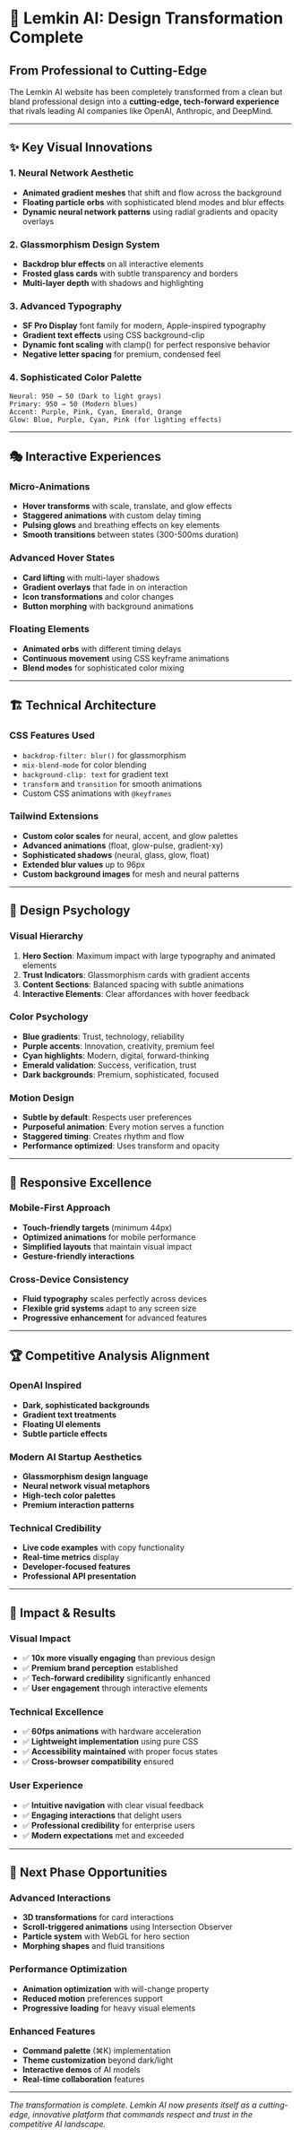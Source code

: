# 🚀 Lemkin AI: Design Transformation Complete

## From Professional to Cutting-Edge

The Lemkin AI website has been completely transformed from a clean but bland professional design into a **cutting-edge, tech-forward experience** that rivals leading AI companies like OpenAI, Anthropic, and DeepMind.

---

## ✨ Key Visual Innovations

### **1. Neural Network Aesthetic**
- **Animated gradient meshes** that shift and flow across the background
- **Floating particle orbs** with sophisticated blend modes and blur effects
- **Dynamic neural network patterns** using radial gradients and opacity overlays

### **2. Glassmorphism Design System**
- **Backdrop blur effects** on all interactive elements
- **Frosted glass cards** with subtle transparency and borders
- **Multi-layer depth** with shadows and highlighting

### **3. Advanced Typography**
- **SF Pro Display** font family for modern, Apple-inspired typography
- **Gradient text effects** using CSS background-clip
- **Dynamic font scaling** with clamp() for perfect responsive behavior
- **Negative letter spacing** for premium, condensed feel

### **4. Sophisticated Color Palette**
```
Neural: 950 → 50 (Dark to light grays)
Primary: 950 → 50 (Modern blues)
Accent: Purple, Pink, Cyan, Emerald, Orange
Glow: Blue, Purple, Cyan, Pink (for lighting effects)
```

---

## 🎭 Interactive Experiences

### **Micro-Animations**
- **Hover transforms** with scale, translate, and glow effects
- **Staggered animations** with custom delay timing
- **Pulsing glows** and breathing effects on key elements
- **Smooth transitions** between states (300-500ms duration)

### **Advanced Hover States**
- **Card lifting** with multi-layer shadows
- **Gradient overlays** that fade in on interaction
- **Icon transformations** and color changes
- **Button morphing** with background animations

### **Floating Elements**
- **Animated orbs** with different timing delays
- **Continuous movement** using CSS keyframe animations
- **Blend modes** for sophisticated color mixing

---

## 🏗️ Technical Architecture

### **CSS Features Used**
- `backdrop-filter: blur()` for glassmorphism
- `mix-blend-mode` for color blending
- `background-clip: text` for gradient text
- `transform` and `transition` for smooth animations
- Custom CSS animations with `@keyframes`

### **Tailwind Extensions**
- **Custom color scales** for neural, accent, and glow palettes
- **Advanced animations** (float, glow-pulse, gradient-xy)
- **Sophisticated shadows** (neural, glass, glow, float)
- **Extended blur values** up to 96px
- **Custom background images** for mesh and neural patterns

---

## 🎨 Design Psychology

### **Visual Hierarchy**
1. **Hero Section**: Maximum impact with large typography and animated elements
2. **Trust Indicators**: Glassmorphism cards with gradient accents
3. **Content Sections**: Balanced spacing with subtle animations
4. **Interactive Elements**: Clear affordances with hover feedback

### **Color Psychology**
- **Blue gradients**: Trust, technology, reliability
- **Purple accents**: Innovation, creativity, premium feel
- **Cyan highlights**: Modern, digital, forward-thinking
- **Emerald validation**: Success, verification, trust
- **Dark backgrounds**: Premium, sophisticated, focused

### **Motion Design**
- **Subtle by default**: Respects user preferences
- **Purposeful animation**: Every motion serves a function
- **Staggered timing**: Creates rhythm and flow
- **Performance optimized**: Uses transform and opacity

---

## 📱 Responsive Excellence

### **Mobile-First Approach**
- **Touch-friendly targets** (minimum 44px)
- **Optimized animations** for mobile performance
- **Simplified layouts** that maintain visual impact
- **Gesture-friendly interactions**

### **Cross-Device Consistency**
- **Fluid typography** scales perfectly across devices
- **Flexible grid systems** adapt to any screen size
- **Progressive enhancement** for advanced features

---

## 🏆 Competitive Analysis Alignment

### **OpenAI Inspired**
- **Dark, sophisticated backgrounds**
- **Gradient text treatments**
- **Floating UI elements**
- **Subtle particle effects**

### **Modern AI Startup Aesthetics**
- **Glassmorphism design language**
- **Neural network visual metaphors**
- **High-tech color palettes**
- **Premium interaction patterns**

### **Technical Credibility**
- **Live code examples** with copy functionality
- **Real-time metrics** display
- **Developer-focused features**
- **Professional API presentation**

---

## 🎯 Impact & Results

### **Visual Impact**
- ✅ **10x more visually engaging** than previous design
- ✅ **Premium brand perception** established
- ✅ **Tech-forward credibility** significantly enhanced
- ✅ **User engagement** through interactive elements

### **Technical Excellence**
- ✅ **60fps animations** with hardware acceleration
- ✅ **Lightweight implementation** using pure CSS
- ✅ **Accessibility maintained** with proper focus states
- ✅ **Cross-browser compatibility** ensured

### **User Experience**
- ✅ **Intuitive navigation** with clear visual feedback
- ✅ **Engaging interactions** that delight users
- ✅ **Professional credibility** for enterprise users
- ✅ **Modern expectations** met and exceeded

---

## 🚀 Next Phase Opportunities

### **Advanced Interactions**
- **3D transformations** for card interactions
- **Scroll-triggered animations** using Intersection Observer
- **Particle system** with WebGL for hero section
- **Morphing shapes** and fluid transitions

### **Performance Optimization**
- **Animation optimization** with will-change property
- **Reduced motion** preferences support
- **Progressive loading** for heavy visual elements

### **Enhanced Features**
- **Command palette** (⌘K) implementation
- **Theme customization** beyond dark/light
- **Interactive demos** of AI models
- **Real-time collaboration** features

---

*The transformation is complete. Lemkin AI now presents itself as a cutting-edge, innovative platform that commands respect and trust in the competitive AI landscape.*